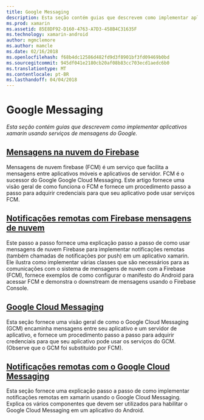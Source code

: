 ```yaml
---
title: Google Messaging
description: Esta seção contém guias que descrevem como implementar aplicativos xamarin usando serviços de mensagens do Google.
ms.prod: xamarin
ms.assetid: 85E8DF92-D160-4763-A7D3-458B4C31635F
ms.technology: xamarin-android
author: mgmclemore
ms.author: mamcle
ms.date: 02/16/2018
ms.openlocfilehash: f68b4dc12586d482fd9d3f8901bf3fd09469b0bd
ms.sourcegitcommit: 945df041e2180cb20af08b83cc703ecd1aedc6b0
ms.translationtype: MT
ms.contentlocale: pt-BR
ms.lasthandoff: 04/04/2018
---
```

# <a name="google-messaging"></a>Google Messaging

_Esta seção contém guias que descrevem como implementar aplicativos xamarin usando serviços de mensagens do Google._

## <a name="firebase-cloud-messagingfirebase-cloud-messagingmd"></a>[Mensagens na nuvem do Firebase](firebase-cloud-messaging.md)

Mensagens de nuvem firebase (FCM) é um serviço que facilita a mensagens entre aplicativos móveis e aplicativos de servidor. FCM é o sucessor do Google Google Cloud Messaging. Este artigo fornece uma visão geral de como funciona o FCM e fornece um procedimento passo a passo para adquirir credenciais para que seu aplicativo pode usar serviços FCM.

## <a name="remote-notifications-with-firebase-cloud-messagingremote-notifications-with-fcmmd"></a>[Notificações remotas com Firebase mensagens de nuvem](remote-notifications-with-fcm.md)

Este passo a passo fornece uma explicação passo a passo de como usar mensagens de nuvem Firebase para implementar notificações remotas (também chamadas de notificações por push) em um aplicativo xamarin. Ele ilustra como implementar várias classes que são necessários para as comunicações com o sistema de mensagens de nuvem com a Firebase (FCM), fornece exemplos de como configurar o manifesto do Android para acessar FCM e demonstra o downstream de mensagens usando o Firebase Console.

## <a name="google-cloud-messaginggoogle-cloud-messagingmd"></a>[Google Cloud Messaging](google-cloud-messaging.md)

Esta seção fornece uma visão geral de como o Google Cloud Messaging (GCM) encaminha mensagens entre seu aplicativo e um servidor de aplicativo, e fornece um procedimento passo a passo para adquirir credenciais para que seu aplicativo pode usar os serviços do GCM. (Observe que o GCM foi substituído por FCM).

## <a name="remote-notifications-with-google-cloud-messagingremote-notifications-with-gcmmd"></a>[Notificações remotas com o Google Cloud Messaging](remote-notifications-with-gcm.md)

Esta seção fornece uma explicação passo a passo de como implementar notificações remotas em xamarin usando o Google Cloud Messaging.
Explica os vários componentes que devem ser utilizados para habilitar o Google Cloud Messaging em um aplicativo do Android.


